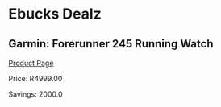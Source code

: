
# Ebucks Dealz
## Garmin: Forerunner 245 Running Watch
[Product Page](https://www.ebucks.com/web/shop/productSelected.do?prodId=535470887&catId=1158501813)

Price: R4999.00

Savings: 2000.0


	